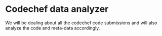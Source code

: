 # Codechef data analyzer

We will be dealing about all the codechef code submissions and will also analyze the code and meta-data accordingly.
